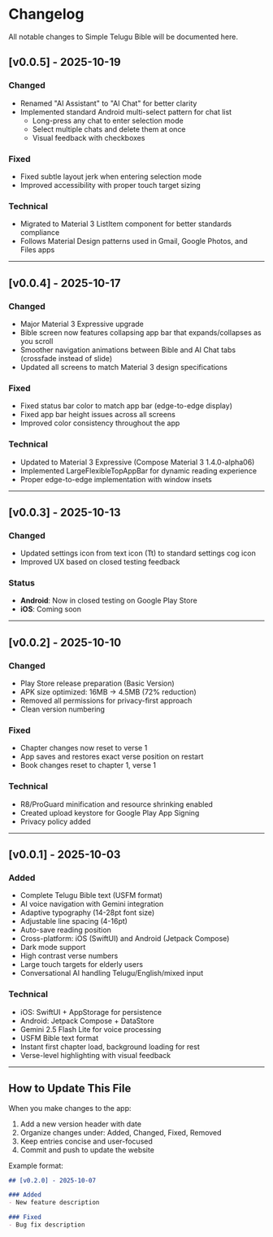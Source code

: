 # Changelog

All notable changes to Simple Telugu Bible will be documented here.

## [v0.0.5] - 2025-10-19

### Changed
- Renamed "AI Assistant" to "AI Chat" for better clarity
- Implemented standard Android multi-select pattern for chat list
  - Long-press any chat to enter selection mode
  - Select multiple chats and delete them at once
  - Visual feedback with checkboxes

### Fixed
- Fixed subtle layout jerk when entering selection mode
- Improved accessibility with proper touch target sizing

### Technical
- Migrated to Material 3 ListItem component for better standards compliance
- Follows Material Design patterns used in Gmail, Google Photos, and Files apps

---

## [v0.0.4] - 2025-10-17

### Changed
- Major Material 3 Expressive upgrade
- Bible screen now features collapsing app bar that expands/collapses as you scroll
- Smoother navigation animations between Bible and AI Chat tabs (crossfade instead of slide)
- Updated all screens to match Material 3 design specifications

### Fixed
- Fixed status bar color to match app bar (edge-to-edge display)
- Fixed app bar height issues across all screens
- Improved color consistency throughout the app

### Technical
- Updated to Material 3 Expressive (Compose Material 3 1.4.0-alpha06)
- Implemented LargeFlexibleTopAppBar for dynamic reading experience
- Proper edge-to-edge implementation with window insets

---

## [v0.0.3] - 2025-10-13

### Changed
- Updated settings icon from text icon (Tt) to standard settings cog icon
- Improved UX based on closed testing feedback

### Status
- **Android**: Now in closed testing on Google Play Store
- **iOS**: Coming soon

---

## [v0.0.2] - 2025-10-10

### Changed
- Play Store release preparation (Basic Version)
- APK size optimized: 16MB → 4.5MB (72% reduction)
- Removed all permissions for privacy-first approach
- Clean version numbering

### Fixed
- Chapter changes now reset to verse 1
- App saves and restores exact verse position on restart
- Book changes reset to chapter 1, verse 1

### Technical
- R8/ProGuard minification and resource shrinking enabled
- Created upload keystore for Google Play App Signing
- Privacy policy added

---

## [v0.0.1] - 2025-10-03

### Added
- Complete Telugu Bible text (USFM format)
- AI voice navigation with Gemini integration
- Adaptive typography (14-28pt font size)
- Adjustable line spacing (4-16pt)
- Auto-save reading position
- Cross-platform: iOS (SwiftUI) and Android (Jetpack Compose)
- Dark mode support
- High contrast verse numbers
- Large touch targets for elderly users
- Conversational AI handling Telugu/English/mixed input

### Technical
- iOS: SwiftUI + AppStorage for persistence
- Android: Jetpack Compose + DataStore
- Gemini 2.5 Flash Lite for voice processing
- USFM Bible text format
- Instant first chapter load, background loading for rest
- Verse-level highlighting with visual feedback

---

## How to Update This File

When you make changes to the app:

1. Add a new version header with date
2. Organize changes under: Added, Changed, Fixed, Removed
3. Keep entries concise and user-focused
4. Commit and push to update the website

Example format:
```markdown
## [v0.2.0] - 2025-10-07

### Added
- New feature description

### Fixed
- Bug fix description
```
